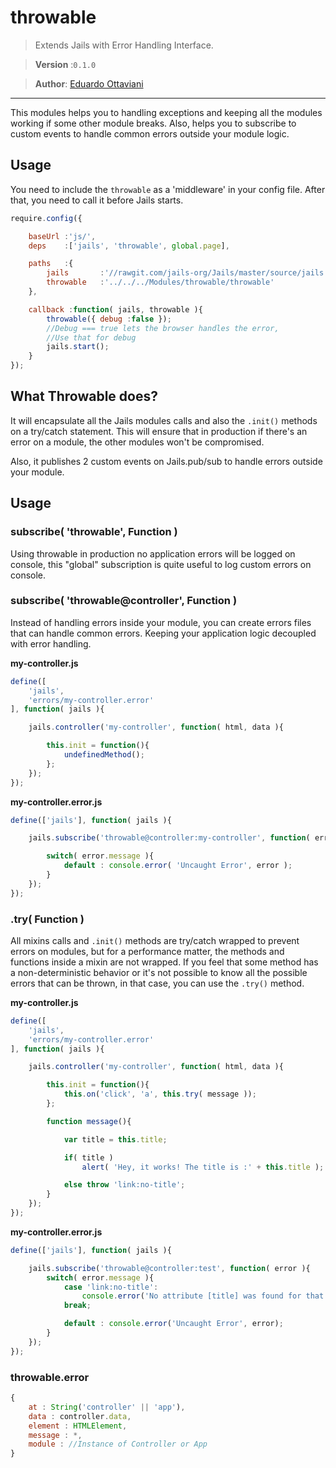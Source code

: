 # throwable

> Extends Jails with Error Handling Interface.

>**Version** :`0.1.0`

>**Author**: [Eduardo Ottaviani](//github.com/Javiani)

---

This modules helps you to handling exceptions and keeping all the modules working if some other module breaks.
Also, helps you to subscribe to custom events to handle common errors outside your module logic.

## Usage

You need to include the `throwable` as a 'middleware' in your config file.
After that, you need to call it before Jails starts.

```js
require.config({

	baseUrl :'js/',
	deps	:['jails', 'throwable', global.page],

	paths   :{
		jails		:'//rawgit.com/jails-org/Jails/master/source/jails.min',
		throwable	:'../../../Modules/throwable/throwable'
	},

	callback :function( jails, throwable ){
		throwable({ debug :false });
		//Debug === true lets the browser handles the error,
		//Use that for debug
		jails.start();
	}
});

```

## What Throwable does?

It will encapsulate all the Jails modules calls and also the `.init()` methods on a try/catch statement.
This will ensure that in production if there's an error on a module, the other modules won't be compromised.

Also, it publishes 2 custom events on Jails.pub/sub to handle errors outside your module.

## Usage

### subscribe( 'throwable', Function )

Using throwable in production no application errors will be logged on console, this "global" subscription is quite useful to log custom errors on console.

### subscribe( 'throwable@controller', Function )

Instead of handling errors inside your module, you can create errors files that can handle common errors. Keeping your application logic decoupled with error handling.

**my-controller.js**

```js
define([
	'jails',
	'errors/my-controller.error'
], function( jails ){

	jails.controller('my-controller', function( html, data ){

		this.init = function(){
			undefinedMethod();
		};
	});
});
```

**my-controller.error.js**
```js
define(['jails'], function( jails ){

	jails.subscribe('throwable@controller:my-controller', function( error ){

		switch( error.message ){
			default : console.error( 'Uncaught Error', error );
		}
	});
});
```

### .try( Function )

All mixins calls and `.init()` methods are try/catch wrapped to prevent errors on modules, but for a performance matter, the methods and functions inside a mixin are not wrapped. If you feel that some method has a non-deterministic behavior or it's not possible to know all the possible errors that can be thrown, in that case, you can use the `.try()` method.


**my-controller.js**
```js
define([
	'jails',
	'errors/my-controller.error'
], function( jails ){

	jails.controller('my-controller', function( html, data ){

		this.init = function(){
			this.on('click', 'a', this.try( message ));
		};

		function message(){

			var title = this.title;

			if( title )
				alert( 'Hey, it works! The title is :' + this.title );

			else throw 'link:no-title';
		}
	});
});
```

**my-controller.error.js**
```js
define(['jails'], function( jails ){

	jails.subscribe('throwable@controller:test', function( error ){
		switch( error.message ){
			case 'link:no-title':
				console.error('No attribute [title] was found for that link');
			break;

			default : console.error('Uncaught Error', error);
		}
	});
});
```

### throwable.error

```js
{
	at : String('controller' || 'app'),
	data : controller.data,
	element : HTMLElement,
	message : *,
	module : //Instance of Controller or App
}
```
